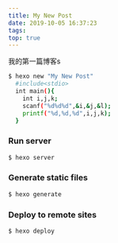 ```yaml
---
title: My New Post
date: 2019-10-05 16:37:23
tags:
top: true
---
```

我的第一篇博客s
<!-- more -->
``` bash
$ hexo new "My New Post"
  #include<stdio>
  int main(){
    int i,j,k;
    scanf("%d%d%d",&i,&j,&l);
    printf("%d,%d,%d",i,j,k);
  }
```
### Run server

``` bash
$ hexo server
```

### Generate static files

``` bash
$ hexo generate
```

### Deploy to remote sites

``` bash
$ hexo deploy
```
